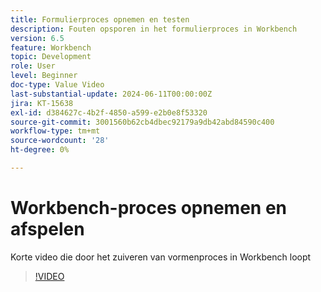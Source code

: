 ```yaml
---
title: Formulierproces opnemen en testen
description: Fouten opsporen in het formulierproces in Workbench
version: 6.5
feature: Workbench
topic: Development
role: User
level: Beginner
doc-type: Value Video
last-substantial-update: 2024-06-11T00:00:00Z
jira: KT-15638
exl-id: d384627c-4b2f-4850-a599-e2b0e8f53320
source-git-commit: 3001560b62cb4dbec92179a9db42abd84590c400
workflow-type: tm+mt
source-wordcount: '28'
ht-degree: 0%

---
```


# Workbench-proces opnemen en afspelen

Korte video die door het zuiveren van vormenproces in Workbench loopt

>[!VIDEO](https://video.tv.adobe.com/v/3429495/?learn=on)
